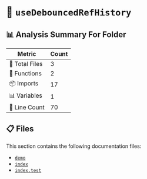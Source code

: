 # 📁 `useDebouncedRefHistory`

## 📊 Analysis Summary For Folder

| Metric | Count |
|--------|-------|
| 📁 Total Files | 3 |
| 🔧 Functions | 2 |
| 📦 Imports | 17 |
| 📊 Variables | 1 |
| 🔢 Line Count | 70 |


## 📋 Files

This section contains the following documentation files:

- [`demo`](./demo.md)
- [`index`](./index.md)
- [`index.test`](./index.test.md)